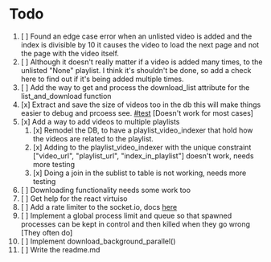 # Todo

1. [ ] Found an edge case error when an unlisted video is added and the index is divisible by 10 it causes the video to load the next page and not the page with the video itself.
2. [ ] Although it doesn't really matter if a video is added many times, to the unlisted "None" playlist. I think it's shouldn't be done, so add a check here to find out if it's being added multiple times.
3. [ ] Add the way to get and process the download_list attribute for the list_and_download function
4. [x] Extract and save the size of videos too in the db this will make things easier to debug and prcoess
       see. [#test](/readme.md) [Doesn't work for most cases]
5. [x] Add a way to add videos to multiple playlists
   1. [x] Remodel the DB, to have a playlist_video_indexer that hold how the videos are related to the playlist.
   2. [x] Adding to the playlist_video_indexer with the unique constraint ["video_url", "playlist_url", "index_in_playlist"] doesn't work, needs more testing
   3. [x] Doing a join in the sublist to table is not working, needs more testing
6. [ ] Downloading functionality needs some work too
7. [ ] Get help for the react virtuiso
8. [ ] Add a rate limiter to the socket.io, docs [here](https:github.com/animir/node-rate-limiter-flexible/wiki/Overall-example#websocket-single-connection-prevent-flooding)
9. [ ] Implement a global process limit and queue so that spawned processes can be kept in control and then killed when they go wrong [They often do]
10. [ ] Implement download_background_parallel()
11. [ ] Write the readme.md
